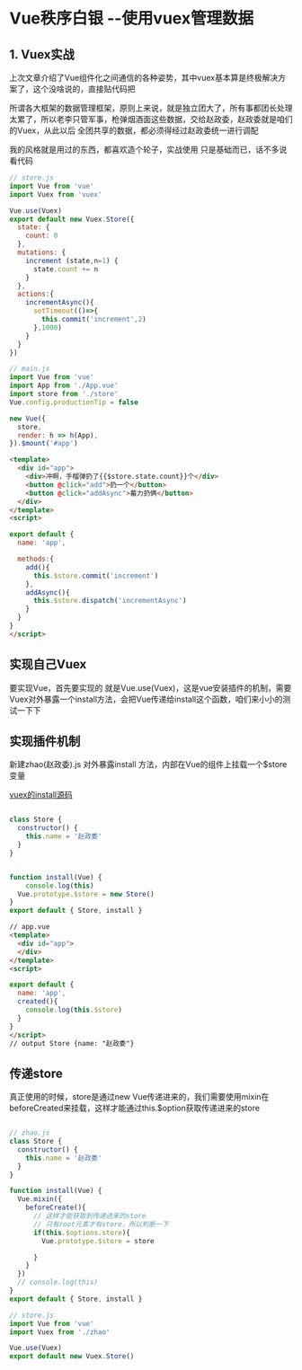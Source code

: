 # Vue秩序白银 --使用vuex管理数据



## 1. Vuex实战

上次文章介绍了Vue组件化之间通信的各种姿势，其中vuex基本算是终极解决方案了，这个没啥说的，直接贴代码把 

所谓各大框架的数据管理框架，原则上来说，就是独立团大了，所有事都团长处理太累了，所以老李只管军事，枪弹烟酒面这些数据，交给赵政委，赵政委就是咱们的Vuex，从此以后 全团共享的数据，都必须得经过赵政委统一进行调配

我的风格就是用过的东西，都喜欢造个轮子，实战使用 只是基础而已，话不多说看代码

```js
// store.js
import Vue from 'vue'
import Vuex from 'vuex'

Vue.use(Vuex)
export default new Vuex.Store({
  state: {
    count: 0
  },
  mutations: {
    increment (state,n=1) {
      state.count += n
    }
  },
  actions:{
    incrementAsync(){
      setTimeout(()=>{
        this.commit('increment',2)
      },1000)
    }
  }
})
```

```js
// main.js
import Vue from 'vue'
import App from './App.vue'
import store from './store'
Vue.config.productionTip = false

new Vue({
  store,
  render: h => h(App),
}).$mount('#app')
```

```html
<template>
  <div id="app">
    <div>冲啊，手榴弹扔了{{$store.state.count}}个</div>
    <button @click="add">扔一个</button>
    <button @click="addAsync">蓄力扔俩</button>
  </div>
</template>
<script>

export default {
  name: 'app',

  methods:{
    add(){
      this.$store.commit('increment')
    },
    addAsync(){
      this.$store.dispatch('incrementAsync')
    }
  }
}
</script>

```



## 实现自己Vuex

要实现Vue，首先要实现的 就是Vue.use(Vuex)，这是vue安装插件的机制，需要Vuex对外暴露一个install方法，会把Vue传递给install这个函数，咱们来小小的测试一下下



## 实现插件机制

新建zhao(赵政委).js 对外暴露install 方法，内部在Vue的组件上挂载一个$store变量 




[vuex的install源码](<https://github.com/vuejs/vuex/blob/dev/src/mixin.js#L5>)

```js

class Store {
  constructor() {
    this.name = '赵政委'
  }
}


function install(Vue) {
    console.log(this)
  Vue.prototype.$store = new Store()
}
export default { Store, install }
```

```html
// app.vue
<template>
  <div id="app">
  </div>
</template>
<script>

export default {
  name: 'app',
  created(){
    console.log(this.$store)
  }
}
</script>
// output Store {name: "赵政委"}
```

## 传递store

真正使用的时候，store是通过new Vue传递进来的，我们需要使用mixin在beforeCreated来挂载，这样才能通过this.$option获取传递进来的store

```js

// zhao.js
class Store {
  constructor() {
    this.name = '赵政委'
  }
}

function install(Vue) {
  Vue.mixin({
    beforeCreate(){
      // 这样才能获取到传递进来的store
      // 只有root元素才有store，所以判断一下
      if(this.$options.store){
        Vue.prototype.$store = store

      }
    }
  })
  // console.log(this)
}
export default { Store, install }
```



```js
// store.js
import Vue from 'vue'
import Vuex from './zhao'

Vue.use(Vuex)
export default new Vuex.Store()
```

